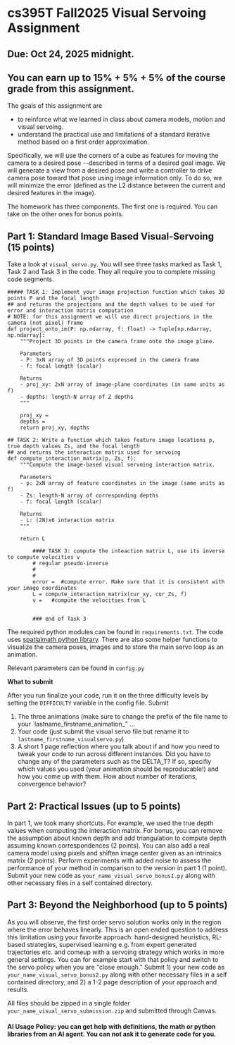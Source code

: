 # cs395T Fall2025 Visual Servoing Assignment
## Due: Oct 24, 2025 midnight.
## You can earn up to 15% + 5% + 5% of the course grade from this assignment. 

The goals of this assignment are  
* to reinforce what we learned in class about camera models, motion and visual servoing.
* understand the practical use and limitations of a standard iterative method based on a first order approximation.

  
Specifically, we will use the corners of a cube as features for moving the camera to a desired pose --described in terms of a desired goal image. 
We will generate a view from a desired pose and write a controller to drive camera pose toward that pose using image information only. 
To do so, we will minimize the error (defined as the L2 distance between the current and desired features in the image).

The homework has three components. The first one is required. You can take on the other ones for bonus points. 

## Part 1: Standard Image Based Visual-Servoing (15 points)
Take a look at `visual_servo.py`. You will see three tasks marked as Task 1, Task 2 and Task 3 in the code. They all require you to complete missing code segments. 

```
##### TASK 1: Implement your image projection function which takes 3D points P and the focal length
## and returns the projections and the depth values to be used for error and interaction matrix computation
# NOTE: for this assignment we will use direct projections in the camera (not pixel) frame
def project_onto_im(P: np.ndarray, f: float) -> Tuple[np.ndarray, np.ndarray]:
    """Project 3D points in the camera frame onto the image plane.

    Parameters
    - P: 3xN array of 3D points expressed in the camera frame
    - f: focal length (scalar)

    Returns
    - proj_xy: 2xN array of image-plane coordinates (in same units as f)
    - depths: length-N array of Z depths
    """
    
    proj_xy = 
    depths = 
    return proj_xy, depths
```
```
## TASK 2: Write a function which takes feature image locations p, true depth values Zs, and the focal length
## and returns the interaction matrix used for servoing
def compute_interaction_matrix(p, Zs, f):
    """Compute the image-based visual servoing interaction matrix.

    Parameters
    - p: 2xN array of feature coordinates in the image (same units as f)
    - Zs: length-N array of corresponding depths
    - f: focal length (scalar)

    Returns
    - L: (2N)x6 interaction matrix
    """
    
    return L
```
```
        #### TASK 3: compute the inteaction matrix L, use its inverse to compute volocities v
        # regular pseudo-inverse       
        # 
        # 
        error =  #compute error. Make sure that it is consistent with your image coordinates
        L = compute_interaction_matrix(cur_xy, cur_Zs, f)
        v =   #compute the velocities from L


        ### end of Task 3
```
The required python modules can be found in `requirements.txt`. The code uses [spatialmath python library](https://bdaiinstitute.github.io/spatialmath-python/). There are also some helper functions to visualize the camera poses, images and to store the main servo loop as an animation. 

Relevant parameters can be found in `config.py`

**What to submit** 

After you run finalize your code, run it on the three difficulty levels by setting the `DIFFICULTY` variable in the config file. Submit 
1. The three animations (make sure to change the prefix of the file name to your `lastname_firstname_animation_" ...
2. Your code (just submit the visual servo file but rename it to `lastname_firstname_visualservo.py`)
3. A short 1 page reflection where you talk about if and how you need to tweak your code to run across different instances. Did you have to change any of the parameters such as the DELTA_T? If so, specifiy which values you used (your animation should be reproducable!) and how you come up with them. How about number of iterations, convergence behavior? 

## Part 2: Practical Issues (up to 5 points)

In part 1, we took many shortcuts. For example, we used the true depth values when computing the interaction matrix. For bonus, you can remove the assumption about known depth and add triangulation to compute depth assuming known correspondences (2 points). You can also add a real camera model using pixels and shiften image center given as an intrinsics matrix (2 points). Perform experiments with added noise to assess the performance of your method in comparison to the version in part 1 (1 point). Submit your new code as `your_name_visual_servo_bonus1.py` along with other necessary files in a self contained directory. 

## Part 3: Beyond the Neighborhood (up to 5 points)

As you will observe, the first order servo solution works only in the region where the error behaves linearly. This is an open ended question to address this limitation using your favorite approach: hand-designed heuristics, RL-based strategies, supervised learning e.g. from expert generated trajectories etc. and comeup with a servoing strategy which works in more general settings. You can for example start with that policy and switch to the servo policy when you are "close enough." Submit 1) your new code as `your_name_visual_servo_bonus2.py` along with other necessary files in a self contained directory, and 2) a 1-2 page description of your approach and results. 

All files should be zipped in a single folder `your_name_visual_servo_submission.zip` and submitted through Canvas. 


#### AI Usage Policy: you can get help with definitions, the math or python libraries from an AI agent. You can not ask it to generate code for you. 
